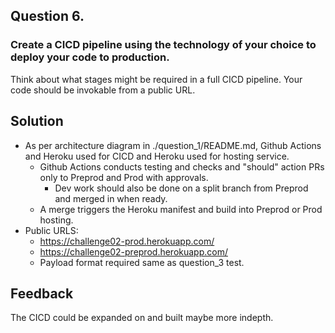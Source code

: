 ## Question 6.
### Create a CICD pipeline using the technology of your choice to deploy your code to production. 
Think about what stages might be required in a full CICD pipeline. Your code should be invokable from a public URL.

## Solution
- As per architecture diagram in ./question_1/README.md, Github Actions and Heroku used for CICD and Heroku used for hosting service.
  - Github Actions conducts testing and checks and "should" action PRs only to Preprod and Prod with approvals.
    - Dev work should also be done on a split branch from Preprod and merged in when ready.
  - A merge triggers the Heroku manifest and build into Preprod or Prod hosting.
- Public URLS:
  - https://challenge02-prod.herokuapp.com/
  - https://challenge02-preprod.herokuapp.com/
  - Payload format required same as question_3 test.

## Feedback
The CICD could be expanded on and built maybe more indepth.